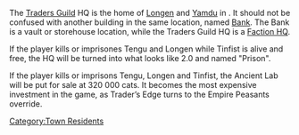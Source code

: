 The [Traders Guild](Traders_Guild.md "wikilink") HQ is the home of
[Longen](Longen.md "wikilink") and [Yamdu](Yamdu.md "wikilink") in [](Trader's_Edge.md). It should not be confused with another
building in the same location, named [Bank](Bank.md "wikilink"). The Bank
is a vault or storehouse location, while the Traders Guild HQ is a
[Faction HQ](Faction_HQ.md "wikilink").

If the player kills or imprisones Tengu and Longen while Tinfist is
alive and free, the HQ will be turned into what looks like [](Tengu's_Vault.md) 2.0 and named "Prison".

If the player kills or imprisons Tengu, Longen and Tinfist, the Ancient
Lab will be put for sale at 320 000 cats. It becomes the most expensive
investment in the game, as Trader’s Edge turns to the Empire Peasants
override.

[Category:Town Residents](Category:Town_Residents "wikilink")